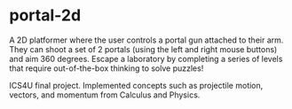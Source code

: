 # portal-2d

A 2D platformer where the user controls a portal gun attached to their arm. They can shoot a set of 2 portals (using the left and right mouse buttons) and aim 360 degrees. Escape a laboratory by completing a series of levels that require out-of-the-box thinking to solve puzzles! 

ICS4U final project. Implemented concepts such as projectile motion, vectors, and momentum from Calculus and Physics.
